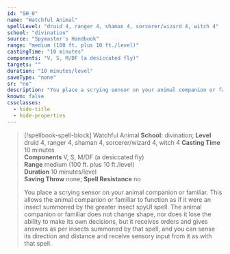 ```yaml
---
id: "SH_0"
name: "Watchful Animal"
spellLevel: "druid 4, ranger 4, shaman 4, sorcerer/wizard 4, witch 4"
school: "divination"
source: "Spymaster's Handbook"
range: "medium (100 ft. plus 10 ft./level)"
castingTime: "10 minutes"
components: "V, S, M/DF (a desiccated fly)"
targets: ""
duration: "10 minutes/level"
saveType: "none"
sr: "no"
description: "You place a scrying sensor on your animal companion or familiar. This allows the animal companion or familiar to function as if it were an insect summoned by the greater insect spyUI spell. The animal companion or familiar does not change shape, nor does it lose the ability to make its own decisions, but it receives orders and gives answers as per insects summoned by that spell, and you can sense its direction and distance and receive sensory input from it as with that spell."
known: false
cssclasses:
  - hide-title
  - hide-properties
---
```


> [!spellbook-spell-block] Watchful Animal
> **School:** divination; **Level** druid 4, ranger 4, shaman 4, sorcerer/wizard 4, witch 4
> **Casting Time** 10 minutes  
> **Components** V, S, M/DF (a desiccated fly)  
> **Range** medium (100 ft. plus 10 ft./level)  
> **Duration** 10 minutes/level  
> **Saving Throw** none; **Spell Resistance** no
> 
> You place a scrying sensor on your animal companion or familiar. This allows the animal companion or familiar to function as if it were an insect summoned by the greater insect spyUI spell. The animal companion or familiar does not change shape, nor does it lose the ability to make its own decisions, but it receives orders and gives answers as per insects summoned by that spell, and you can sense its direction and distance and receive sensory input from it as with that spell.